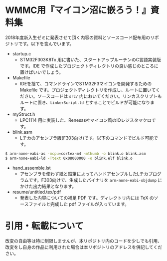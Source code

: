 # WMMC用『マイコン沼に嵌ろう！』資料集
2018年度新入生ゼミに発表させて頂く内容の資料とソースコード配布用のリポジトリです。以下を含んでいます。

- startup.c
    - STM32F303K8Tx 用に書いた、スタートアップルーチンのC言語実装版です。IDE で作成したプロジェクトディレクトリの良い感じのところに置けばいいでしょう。
- Makefile
    - IDEを捨て、コマンドラインでSTM32F3マイコンを開発するための Makefile です。プロジェクトディレクトリを作成し、ルートに置いてください。ソースコードは `src/` 内においてください。リンカスクリプトもルートに置き、`LinkerScript.ld` とすることでビルドが可能になります。
- myStruct.h
    - LPC1114 用に実装した、Renesas社マイコン風のIOレジスタマクロです。
- blink.asm
    - Lチカのアセンブラ版(F303向け)です。以下のコマンドでビルド可能です。

```bash
$ arm-none-eabi-as -mcpu=cortex-m4 -mthumb -o blink.o blink.asm
$ arm-none-eabi-ld -Ttext 0x08000000 -o blink.elf blink.o
```

- hand\_assemble.lst
    - アセンブラを使わず紙と鉛筆によってハンドアセンブルしたLチカプログラムです。F303向けで、生成したバイナリを `arm-none-eabi-objdump` にかけた出力結果となります。
- resume/untitled.tex/pdf
    - 発表した内容についての補足 PDF です。ディレクトリ内には TeX のソースファイルと完成した pdf ファイルが入っています。

# 引用・転載について
改変の自由等は特に制限しませんが、本リポジトリ内のコードを少しでも引用、改変をし自身の作品に利用された場合は本リポジトリのアドレスを併記してください。
